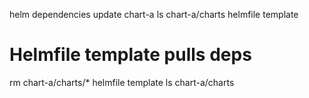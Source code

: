 helm dependencies update chart-a
ls chart-a/charts
helmfile template

# Helmfile template pulls deps
rm chart-a/charts/*
helmfile template
ls chart-a/charts
